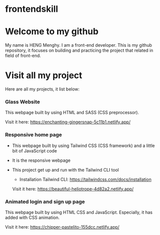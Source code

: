 # frontendskill

# Welcome to my github
   My name is HENG Menghy. I am a front-end developer.
   This is my github repository, it focuses on building and practicing the project that related in field of front-end.

# Visit all my project
   Here are all my projects, it list below:
   
   ### Glass Website
   This webpage built by using HTML and SASS (CSS preprocessor).
       
   Visit it here: https://enchanting-gingersnap-5c11b1.netlify.app/
   
   ### Responsive home page
   - This webpage built by using Tailwind CSS (CSS framework) and a little bit of JavaScript code
   - It is the responsive webpage
   - This project get up and run with the Tailwind CLI tool
     - Installation Tailwind CLI: https://tailwindcss.com/docs/installation
       
     Visit it here: https://beautiful-heliotrope-4d82a2.netlify.app/

   ### Animated login and sign up page
   This webpage built by using HTML CSS and JavaScript. Especially, it has added with CSS animation.

   Visit it here: https://chipper-pastelito-155dcc.netlify.app/
  
